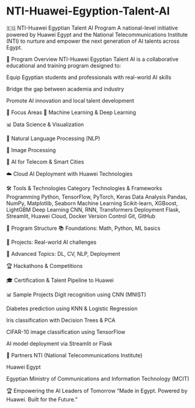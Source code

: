 # NTI-Huawei-Egyption-Talent-AI

🇪🇬 NTI-Huawei Egyptian Talent AI Program
A national-level initiative powered by Huawei Egypt and the National Telecommunications Institute (NTI) to nurture and empower the next generation of AI talents across Egypt.

🎯 Program Overview
NTI-Huawei Egyptian Talent AI is a collaborative educational and training program designed to:

Equip Egyptian students and professionals with real-world AI skills

Bridge the gap between academia and industry

Promote AI innovation and local talent development

🧠 Focus Areas
🤖 Machine Learning & Deep Learning

📊 Data Science & Visualization

🧠 Natural Language Processing (NLP)

🧮  Image Processing

📡 AI for Telecom & Smart Cities

☁️ Cloud AI Deployment with Huawei Technologies

🛠️ Tools & Technologies
Category	Technologies & Frameworks
Programming	Python, TensorFlow, PyTorch, Keras
Data Analysis	Pandas, NumPy, Matplotlib, Seaborn
Machine Learning	Scikit-learn, XGBoost, LightGBM
Deep Learning	CNN, RNN, Transformers
Deployment	Flask, Streamlit, Huawei Cloud, Docker
Version Control	Git, GitHub

📁 Program Structure
📚 Foundations: Math, Python, ML basics

🧪 Projects: Real-world AI challenges

🧠 Advanced Topics: DL, CV, NLP, Deployment

🏆 Hackathons & Competitions

🎓 Certification & Talent Pipeline to Huawei

📊 Sample Projects
Digit recognition using CNN (MNIST)

Diabetes prediction using KNN & Logistic Regression

Iris classification with Decision Trees & PCA

CIFAR-10 image classification using TensorFlow

AI model deployment via Streamlit or Flask

🤝 Partners
NTI (National Telecommunications Institute)

Huawei Egypt

Egyptian Ministry of Communications and Information Technology (MCIT)


🏆 Empowering the AI Leaders of Tomorrow
“Made in Egypt. Powered by Huawei. Built for the Future.”
